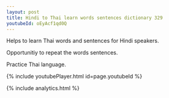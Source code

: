 ```yaml
---
layout: post
title: Hindi to Thai learn words sentences dictionary 329 
youtubeId: oEyAcf1qd0Q
---
```

 
 
Helps to learn Thai words and sentences for Hindi speakers.

Opportunitiy to repeat the words sentences. 

Practice Thai language. 
 
{% include youtubePlayer.html id=page.youtubeId %}
 
 
{% include analytics.html %}